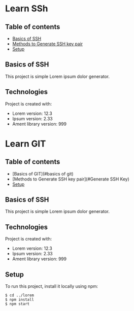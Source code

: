 # Learn SSh

## Table of contents
* [Basics of SSH](#basics-of-ssh)
* [Methods to Generate SSH key pair](#Generate-SSH-Key)
* [Setup](#setup)

## Basics of SSH
This project is simple Lorem ipsum dolor generator.
	
## Technologies
Project is created with:
* Lorem version: 12.3
* Ipsum version: 2.33
* Ament library version: 999

# Learn GIT

## Table of contents
* [Basics of GIT](#basics of git)
* [Methods to Generate SSH key pair](#Generate SSH Key)
* [Setup](#setup)

## Basics of SSH
This project is simple Lorem ipsum dolor generator.
	
## Technologies
Project is created with:
* Lorem version: 12.3
* Ipsum version: 2.33
* Ament library version: 999
	
## Setup
To run this project, install it locally using npm:

```
$ cd ../lorem
$ npm install
$ npm start
```